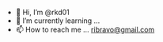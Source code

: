 - 👋 Hi, I’m @rkd01
- 🌱 I’m currently learning ...
- 📫 How to reach me ... ribravo@gmail.com

<!---
rkd01/rkd01 is a ✨ special ✨ repository because its `README.md` (this file) appears on your GitHub profile.
You can click the Preview link to take a look at your changes.
--->
